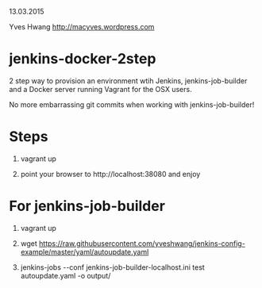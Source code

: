 13.03.2015

Yves Hwang
http://macyves.wordpress.com

jenkins-docker-2step
====================

2 step way to provision an environment wtih Jenkins, jenkins-job-builder and a Docker server running Vagrant for the OSX users.

No more embarrassing git commits when working with jenkins-job-builder!

Steps
=====
1. vagrant up

2. point your browser to http://localhost:38080 and enjoy

For jenkins-job-builder
=======================
1. vagrant up

2. wget https://raw.githubusercontent.com/yveshwang/jenkins-config-example/master/yaml/autoupdate.yaml

3. jenkins-jobs --conf jenkins-job-builder-localhost.ini  test autoupdate.yaml -o output/
